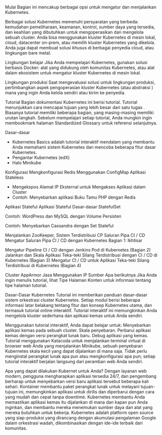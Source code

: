 Mulai
Bagian ini mencakup berbagai opsi untuk mengatur dan menjalankan Kubernetes.

Berbagai solusi Kubernetes memenuhi persyaratan yang berbeda: kemudahan pemeliharaan, keamanan, kontrol, sumber daya yang 
tersedia, dan keahlian yang dibutuhkan untuk mengoperasikan dan mengelola sebuah cluster.
Anda bisa menggunakan kluster Kubernetes di mesin lokal, cloud, datacenter on-prem, atau memilih kluster Kubernetes yang 
dikelola. Anda juga dapat membuat solusi khusus di berbagai penyedia cloud, atau lingkungan bare metal.

Lingkungan belajar
Jika Anda mempelajari Kubernetes, gunakan solusi berbasis Docker: alat yang didukung oleh komunitas Kubernetes, atau alat
dalam ekosistem untuk mengatur kluster Kubernetes di mesin lokal.

Lingkungan produksi
Saat mengevaluasi solusi untuk lingkungan produksi, pertimbangkan aspek pengoperasian kluster Kubernetes (atau abstraksi )
mana yang ingin Anda kelola sendiri atau kirim ke penyedia.

Tutorial
Bagian dokumentasi Kubernetes ini berisi tutorial. Tutorial menunjukkan cara mencapai tujuan yang lebih besar dari satu
tugas . Biasanya tutorial memiliki beberapa bagian, yang masing-masing memiliki urutan langkah. Sebelum mempelajari setiap tutorial, Anda mungkin ingin membookmark halaman Standardized Glossary untuk referensi selanjutnya.

Dasar-dasar
* Kubernetes Basics adalah tutorial interaktif mendalam yang membantu Anda memahami sistem Kubernetes dan mencoba beberapa fitur dasar Kubernetes.
* Pengantar Kubernetes (edX)
* Halo Minikube

Konfigurasi
Mengkonfigurasi Redis Menggunakan ConfigMap
Aplikasi Stateless
* Mengekspos Alamat IP Eksternal untuk Mengakses Aplikasi dalam Cluster
* Contoh: Menyebarkan aplikasi Buku Tamu PHP dengan Redis

Aplikasi Stateful 
Aplikasi Stateful
Dasar-dasar StatefulSet

Contoh: WordPress dan MySQL dengan Volume Persisten

Contoh: Menyebarkan Cassandra dengan Set Stateful

Menjalankan ZooKeeper, Sistem Terdistribusi CP
Saluran Pipa CI / CD
Mengatur Saluran Pipa CI / CD dengan Kubernetes Bagian 1: Ikhtisar

Mengatur Pipeline CI / CD dengan Jenkins Pod di Kubernetes (Bagian 2)
Jalankan dan Skala Aplikasi Teka-teki Silang Terdistribusi dengan CI / CD di Kubernetes (Bagian 3)
Mengatur CI / CD untuk Aplikasi Teka-teki Silang Terdistribusi di Kubernetes (Bagian 4)

Cluster
AppArmor
Jasa
Menggunakan IP Sumber
Apa berikutnya
Jika Anda ingin menulis tutorial, lihat Tipe Halaman Konten untuk informasi tentang tipe halaman tutorial.

Dasar-Dasar Kubernetes
Tutorial ini memberikan panduan dasar-dasar sistem orkestrasi cluster Kubernetes. Setiap modul berisi beberapa informasi 
latar belakang tentang fitur dan konsep Kubernetes utama, dan termasuk tutorial online interaktif. Tutorial interaktif ini memungkinkan Anda mengelola kluster sederhana dan aplikasi kemas untuk Anda sendiri.

Menggunakan tutorial interaktif, Anda dapat belajar untuk:
Menyebarkan aplikasi kemas pada sebuah cluster.
Skala penyebaran.
Perbarui aplikasi kemas dengan versi perangkat lunak baru.
Debug aplikasi yang kemas.
Tutorial menggunakan Katacoda untuk menjalankan terminal virtual di browser web Anda yang menjalankan Minikube, sebuah 
penyebaran Kubernetes skala kecil yang dapat dijalankan di mana saja. Tidak perlu menginstal perangkat lunak apa pun atau
mengkonfigurasi apa pun; setiap tutorial interaktif berjalan langsung dari peramban web Anda sendiri.

Apa yang dapat dilakukan Kubernet untuk Anda?
Dengan layanan web modern, pengguna mengharapkan aplikasi tersedia 24/7, dan pengembang berharap untuk menyebarkan versi 
baru aplikasi tersebut beberapa kali sehari. Kontainer membantu paket perangkat lunak untuk melayani tujuan-tujuan ini, memungkinkan aplikasi untuk dirilis dan diperbarui dengan cara yang mudah dan cepat tanpa downtime. Kubernetes membantu Anda memastikan aplikasi kemas itu dijalankan di mana dan kapan pun Anda inginkan, dan membantu mereka menemukan sumber daya dan alat yang mereka butuhkan untuk bekerja. Kubernetes adalah platform open source yang siap-produksi yang dirancang dengan akumulasi pengalaman Google dalam orkestrasi wadah, dikombinasikan dengan ide-ide terbaik 
dari komunitas.

